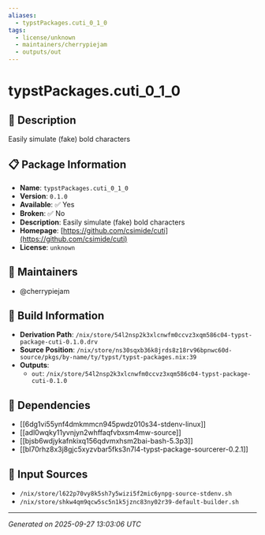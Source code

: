 ```yaml
---
aliases:
  - typstPackages.cuti_0_1_0
tags:
  - license/unknown
  - maintainers/cherrypiejam
  - outputs/out
---
```


# typstPackages.cuti_0_1_0

## 📝 Description

Easily simulate (fake) bold characters

## 📋 Package Information

- **Name**: `typstPackages.cuti_0_1_0`
- **Version**: `0.1.0`
- **Available**: ✅ Yes
- **Broken**: ✅ No
- **Description**: Easily simulate (fake) bold characters
- **Homepage**: [https://github.com/csimide/cuti](https://github.com/csimide/cuti)
- **License**: `unknown`
## 👥 Maintainers

- @cherrypiejam


## 🔧 Build Information

- **Derivation Path**: `/nix/store/54l2nsp2k3xlcnwfm0ccvz3xqm586c04-typst-package-cuti-0.1.0.drv`
- **Source Position**: `/nix/store/ns30sqxb36k8jrds8z18rv96bpnwc60d-source/pkgs/by-name/ty/typst/typst-packages.nix:39`
- **Outputs**:
  - `out`:  `/nix/store/54l2nsp2k3xlcnwfm0ccvz3xqm586c04-typst-package-cuti-0.1.0`

## 🔗 Dependencies

- [[6dg1vi55ynf4dmkmmcn945pwdz010s34-stdenv-linux]]
- [[adl0wqky11yvnjyn2whffaqfvbxsm4mw-source]]
- [[bjsb6wdjykafnkixq156qdvmxhsm2bai-bash-5.3p3]]
- [[bl70rhz8x3j8gjc5xyzvbar5fks3n7l4-typst-package-sourcerer-0.2.1]]

## 📁 Input Sources

- `/nix/store/l622p70vy8k5sh7y5wizi5f2mic6ynpg-source-stdenv.sh`
- `/nix/store/shkw4qm9qcw5sc5n1k5jznc83ny02r39-default-builder.sh`

---
*Generated on 2025-09-27 13:03:06 UTC*
